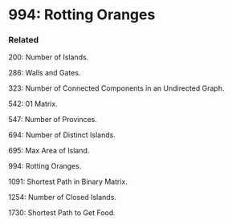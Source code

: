# 994: Rotting Oranges

### Related
200: Number of Islands.

286: Walls and Gates.

323: Number of Connected Components in an Undirected Graph.

542: 01 Matrix.

547: Number of Provinces.

694: Number of Distinct Islands.

695: Max Area of Island.

994: Rotting Oranges.

1091: Shortest Path in Binary Matrix.

1254: Number of Closed Islands.

1730: Shortest Path to Get Food.